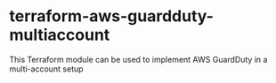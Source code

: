 # terraform-aws-guardduty-multiaccount
This Terraform module can be used to implement AWS GuardDuty in a multi-account setup
